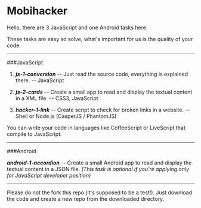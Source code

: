 # Mobihacker

Hello, there are 3 JavaScript and one Android tasks here.

These tasks are easy so solve, what's important for us is the quality of your code.

---

###JavaScript

1. ***js-1-conversion***
-- Just read the source code, everything is explained there.
-- JavaScript

2. ***js-2-cards***
-- Create a small app to read and display the textual content in a XML file.
-- CSS3, JavaScript

3. ***hacker-1-link***
-- Create script to check for broken links in a website.
-- Shell or Node.js (CasperJS / PhantomJS)


You can write your code in languages like CoffeeScript or LiveScript that compile to JavaScript.

---

###Android

***android-1-accordion*** 
-- Create a small Android app to read and display the textual content in a JSON file.
*(This task is optional if you're applying only for JavaScript developer position)*

---

Please do not the fork this repo (it's supposed to be a test!). Just download the code and create a new repo from the downloaded directory.
